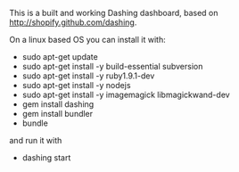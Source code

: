 This is a built and working Dashing dashboard, based on http://shopify.github.com/dashing.

On a linux based OS you can install it with:
* sudo apt-get update
* sudo apt-get install -y build-essential subversion
* sudo apt-get install -y ruby1.9.1-dev
* sudo apt-get install -y nodejs
* sudo apt-get install -y imagemagick libmagickwand-dev
* gem install dashing
* gem install bundler
* bundle

and run it with

* dashing start
